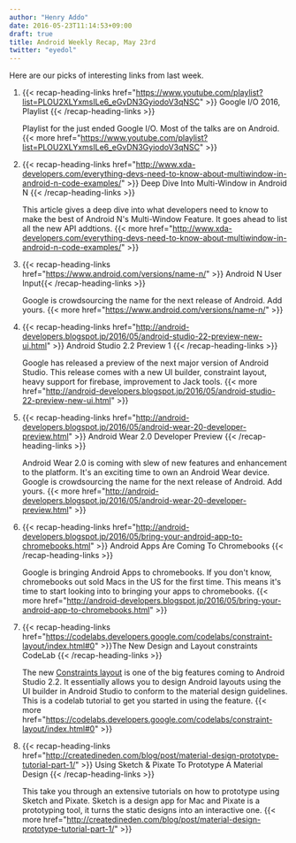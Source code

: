 ```yaml
---
author: "Henry Addo"
date: 2016-05-23T11:14:53+09:00
draft: true
title: Android Weekly Recap, May 23rd
twitter: "eyedol"
---
```


Here are our picks of interesting links from last week.


1. {{< recap-heading-links href="https://www.youtube.com/playlist?list=PLOU2XLYxmsILe6_eGvDN3GyiodoV3qNSC" >}} Google I/O 2016, Playlist {{< /recap-heading-links >}}

	Playlist for the just ended Google I/O. Most of the talks are on Android. {{< more href="https://www.youtube.com/playlist?list=PLOU2XLYxmsILe6_eGvDN3GyiodoV3qNSC" >}}

2. {{< recap-heading-links href="http://www.xda-developers.com/everything-devs-need-to-know-about-multiwindow-in-android-n-code-examples/" >}} Deep Dive Into Multi-Window in Android N {{< /recap-heading-links >}}

	This article gives a deep dive into what developers need to know to make the best of Android N's Multi-Window Feature. It goes ahead to list all the new API addtions. {{< more href="http://www.xda-developers.com/everything-devs-need-to-know-about-multiwindow-in-android-n-code-examples/" >}}

3. {{< recap-heading-links href="https://www.android.com/versions/name-n/" >}} Android N User Input{{< /recap-heading-links >}}

	Google is crowdsourcing the name for the next release of Android. Add yours. {{< more href="https://www.android.com/versions/name-n/" >}}


4. {{< recap-heading-links href="http://android-developers.blogspot.jp/2016/05/android-studio-22-preview-new-ui.html" >}} Android Studio 2.2 Preview 1 {{< /recap-heading-links >}}

	Google has released a preview of the next major version of Android Studio. This release comes with a new UI builder, constraint layout, heavy support for firebase, improvement to Jack tools. {{< more href="http://android-developers.blogspot.jp/2016/05/android-studio-22-preview-new-ui.html" >}}

5. {{< recap-heading-links href="http://android-developers.blogspot.jp/2016/05/android-wear-20-developer-preview.html" >}} Android Wear 2.0 Developer Preview {{< /recap-heading-links >}}

	Android Wear 2.0 is coming with slew of new features and enhancement to the platform. It's an exciting time to own an Android Wear device. 
	Google is crowdsourcing the name for the next release of Android. Add yours. {{< more href="http://android-developers.blogspot.jp/2016/05/android-wear-20-developer-preview.html" >}}

6. {{< recap-heading-links href="http://android-developers.blogspot.jp/2016/05/bring-your-android-app-to-chromebooks.html" >}} Android Apps Are Coming To Chromebooks {{< /recap-heading-links >}}

	Google is bringing Android Apps to chromebooks. If you don't know, chromebooks out sold Macs in the US for the first time. This means it's time to start looking into to bringing your apps to chromebooks. {{< more href="http://android-developers.blogspot.jp/2016/05/bring-your-android-app-to-chromebooks.html" >}}

7. {{< recap-heading-links href="https://codelabs.developers.google.com/codelabs/constraint-layout/index.html#0" >}}The New Design and Layout constraints CodeLab {{< /recap-heading-links >}}

	The new [Constraints layout](http://android-developers.blogspot.jp/2016/05/android-studio-22-preview-new-ui.html) is one of the big features coming to Android Studio 2.2. It essentially allows you to design Android layouts using the UI builder in Android Studio to conform to the material design guidelines. This is a codelab tutorial to get you started in using the feature. {{< more href="https://codelabs.developers.google.com/codelabs/constraint-layout/index.html#0" >}}

8. {{< recap-heading-links href="http://createdineden.com/blog/post/material-design-prototype-tutorial-part-1/" >}} Using Sketch & Pixate To Prototype A Material Design {{< /recap-heading-links >}}

	This take you through an extensive tutorials on how to prototype using Sketch and Pixate. Sketch is a design app for Mac and Pixate is a prototyping tool, it turns the static designs into an interactive one. {{< more href="http://createdineden.com/blog/post/material-design-prototype-tutorial-part-1/" >}}
